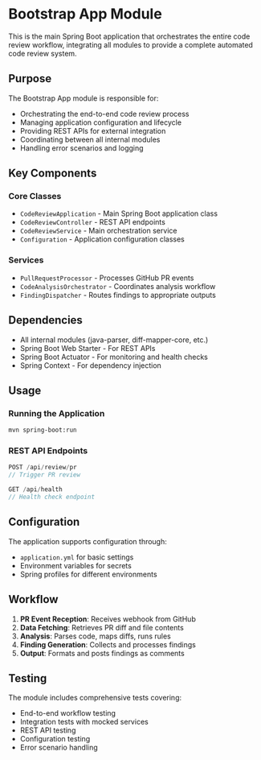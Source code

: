 # Bootstrap App Module

This is the main Spring Boot application that orchestrates the entire code review workflow, integrating all modules to provide a complete automated code review system.

## Purpose

The Bootstrap App module is responsible for:
- Orchestrating the end-to-end code review process
- Managing application configuration and lifecycle
- Providing REST APIs for external integration
- Coordinating between all internal modules
- Handling error scenarios and logging

## Key Components

### Core Classes
- `CodeReviewApplication` - Main Spring Boot application class
- `CodeReviewController` - REST API endpoints
- `CodeReviewService` - Main orchestration service
- `Configuration` - Application configuration classes

### Services
- `PullRequestProcessor` - Processes GitHub PR events
- `CodeAnalysisOrchestrator` - Coordinates analysis workflow
- `FindingDispatcher` - Routes findings to appropriate outputs

## Dependencies

- All internal modules (java-parser, diff-mapper-core, etc.)
- Spring Boot Web Starter - For REST APIs
- Spring Boot Actuator - For monitoring and health checks
- Spring Context - For dependency injection

## Usage

### Running the Application
```bash
mvn spring-boot:run
```

### REST API Endpoints
```java
POST /api/review/pr
// Trigger PR review

GET /api/health
// Health check endpoint
```

## Configuration

The application supports configuration through:
- `application.yml` for basic settings
- Environment variables for secrets
- Spring profiles for different environments

## Workflow

1. **PR Event Reception**: Receives webhook from GitHub
2. **Data Fetching**: Retrieves PR diff and file contents
3. **Analysis**: Parses code, maps diffs, runs rules
4. **Finding Generation**: Collects and processes findings
5. **Output**: Formats and posts findings as comments

## Testing

The module includes comprehensive tests covering:
- End-to-end workflow testing
- Integration tests with mocked services
- REST API testing
- Configuration testing
- Error scenario handling
